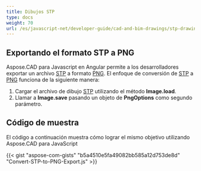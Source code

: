 ```yaml
---
title: Dibujos STP
type: docs
weight: 70
url: /es/javascript-net/developer-guide/cad-and-bim-drawings/stp-drawings/
---
```


## **Exportando el formato STP a PNG**

Aspose.CAD para Javascript en Angular permite a los desarrolladores exportar un archivo [STP](https://docs.fileformat.com/3d/stp/) a formato [PNG](https://docs.fileformat.com/image/png/).
El enfoque de conversión de [STP](https://docs.fileformat.com/3d/stp/) a [PNG](https://docs.fileformat.com/image/png/) funciona de la siguiente manera:

1. Cargar el archivo de dibujo [STP](https://docs.fileformat.com/3d/stp/) utilizando el método **Image.load**.
1. Llamar a **Image.save** pasando un objeto de **PngOptions** como segundo parámetro.

## Código de muestra

El código a continuación muestra cómo lograr el mismo objetivo utilizando Aspose.CAD para JavaScript

{{< gist "aspose-com-gists" "b5a4510e5fa49082bb585a12d753de8d" "Convert-STP-to-PNG-Export.js" >}}
